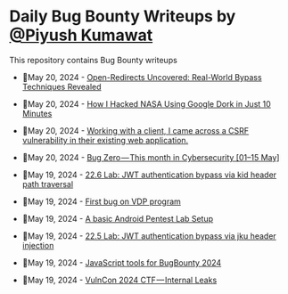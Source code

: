 # Daily Bug Bounty Writeups by [@Piyush Kumawat](https://twitter.com/piyush_supiy) 
This repository contains Bug Bounty writeups

<!-- BLOG-POST-LIST:START -->
 - 💯May 20, 2024 - [Open-Redirects Uncovered: Real-World Bypass Techniques Revealed](https://systemweakness.com/open-redirects-uncovered-real-world-bypass-techniques-revealed-7b7422f02049?source=rss------bug_bounty-5) 

 - 💯May 20, 2024 - [How I Hacked NASA Using Google Dork in Just 10 Minutes](https://medium.com/@gaurish.main/how-i-hacked-nasa-using-google-dork-in-just-10-minutes-6ce3b3401512?source=rss------bug_bounty-5) 

 - 💯May 20, 2024 - [Working with a client, I came across a CSRF vulnerability in their existing web application.](https://medium.com/@darkly_splendid/working-with-a-client-i-came-across-a-csrf-vulnerability-in-their-existing-web-application-6c256b74684d?source=rss------bug_bounty-5) 

 - 💯May 20, 2024 - [Bug Zero — This month in Cybersecurity [01–15 May]](https://blog.bugzero.io/bug-zero-this-month-in-cybersecurity-01-15-may-354fd002d5e4?source=rss------bug_bounty-5) 

 - 💯May 19, 2024 - [22.6 Lab: JWT authentication bypass via kid header path traversal](https://cyberw1ng.medium.com/22-6-lab-jwt-authentication-bypass-via-kid-header-path-traversal-3f4392547f7d?source=rss------bug_bounty-5) 

 - 💯May 19, 2024 - [First bug on VDP program](https://medium.com/@devMRT/first-bug-on-vdp-program-0f9e0baf43c7?source=rss------bug_bounty-5) 

 - 💯May 19, 2024 - [A basic Android Pentest Lab Setup](https://medium.com/@majix_de/a-basic-android-pentest-lab-setup-e601c22c71ae?source=rss------bug_bounty-5) 

 - 💯May 19, 2024 - [22.5 Lab: JWT authentication bypass via jku header injection](https://cyberw1ng.medium.com/22-5-lab-jwt-authentication-bypass-via-jku-header-injection-1ec5032245b3?source=rss------bug_bounty-5) 

 - 💯May 19, 2024 - [JavaScript tools for BugBounty 2024](https://medium.com/@logicTech/javascript-tools-for-bugbounty-2024-fc281111c7c0?source=rss------bug_bounty-5) 

 - 💯May 19, 2024 - [VulnCon 2024 CTF — Internal Leaks](https://medium.com/@pphreak313/vulncon-2024-ctf-internal-leaks-0a7bf21bf96d?source=rss------bug_bounty-5) 
<!-- BLOG-POST-LIST:END -->
